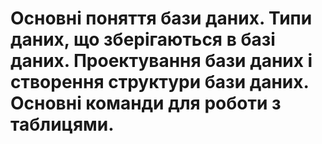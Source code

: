 # Основні поняття бази даних. Типи даних, що зберігаються в базі даних. Проектування бази даних і створення структури бази даних. Основні команди для роботи з таблицями.
